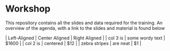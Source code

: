 # Workshop

This repository contains all the slides and data required for the training. An overview of the agenda, with a link to the slides and material is found below

| Left-Aligned  | Center Aligned  | Right Aligned |
| col 3 is      | some wordy text | $1600 |
| col 2 is      | centered        |   $12 |
| zebra stripes | are neat        |    $1 |

